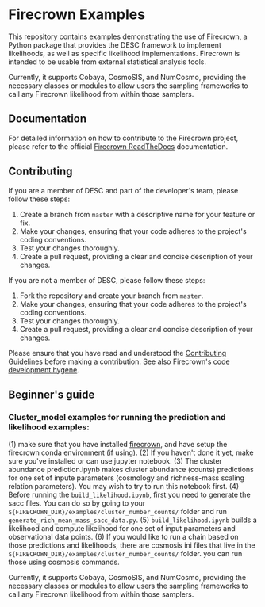 # Firecrown Examples

This repository contains examples demonstrating the use of Firecrown, a Python package that provides the DESC framework to implement likelihoods, as well as specific likelihood implementations. Firecrown is intended to be usable from external statistical analysis tools.

Currently, it supports Cobaya, CosmoSIS, and NumCosmo, providing the necessary classes or modules to allow users the sampling frameworks to call any Firecrown likelihood from within those samplers.

## Documentation

For detailed information on how to contribute to the Firecrown project, please refer to the official [Firecrown ReadTheDocs](https://firecrown.readthedocs.io/en/latest/) documentation.

## Contributing

If you are a member of DESC and part of the developer's team, please follow these steps:

1. Create a branch from `master` with a descriptive name for your feature or fix.
2. Make your changes, ensuring that your code adheres to the project's coding conventions.
3. Test your changes thoroughly.
4. Create a pull request, providing a clear and concise description of your changes.

If you are not a member of DESC, please follow these steps:

1. Fork the repository and create your branch from `master`.
2. Make your changes, ensuring that your code adheres to the project's coding conventions.
3. Test your changes thoroughly.
4. Create a pull request, providing a clear and concise description of your changes.

Please ensure that you have read and understood the [Contributing Guidelines](https://firecrown.readthedocs.io/en/latest/contrib.html) before making a contribution. See also Firecrown's [code development hygene](https://firecrown.readthedocs.io/en/latest/_static/intro_article.html#code-development-hygiene).


## Beginner's guide

### Cluster_model examples for running the prediction and likelihood examples:
(1) make sure that you have installed [firecrown](https://firecrown.readthedocs.io/en/latest/install_quick.html), and have setup the firecrown conda environment (if using).
(2) If you haven't done it yet, make sure you've installed or can use jupyter notebook.
(3) The cluster abundance prediction.ipynb makes cluster abundance (counts) predictions for one set of inpute parameters (cosmology and richness-mass scaling relation parameters). You may wish to try to run this notebook first.
(4) Before running the `build_likelihood.ipynb`, first you need to generate the sacc files. You can do so by going to your `${FIRECROWN_DIR}/examples/cluster_number_counts/` folder and run `generate_rich_mean_mass_sacc_data.py`.
(5) `build_likelihood.ipynb` builds a likelihood and compute likelihood for one set of input parameters and observational data points.
(6) If you would like to run a chain based on those predictions and likelihoods, there are cosmosis ini files that live in the `${FIRECROWN_DIR}/examples/cluster_number_counts/` folder. you can run those using cosmosis commands.

Currently, it supports Cobaya, CosmoSIS, and NumCosmo, providing the necessary classes or modules to allow users the sampling frameworks to call any Firecrown likelihood from within those samplers.

